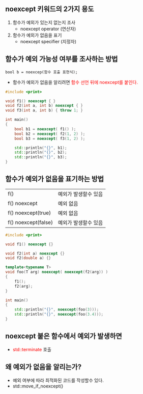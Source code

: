 <style>
r { color: Red }
o { color: Orange }
g { color: Green }
</style>

## noexcept 키워드의 2가지 용도
1) 함수가 예외가 있는지 없는지 조사
   - noexcept operator (연산자)
2) 함수가 예외가 없음을 표기
   - noexcept specifier (지정자)

## 함수가 예외 가능성 여부를 조사하는 방법
`bool b = noexcep(함수 호출 표현식);`
- 함수가 예외가 없음을 알리려면 <r>함수 선언 뒤에 noexcept를 붙인다. </r>

```c++
#include <print>

void f1() noexcept { }
void f2(int a, int b) noexcept { }
void f3(int a, int b) { throw 1; }

int main()
{
	bool b1 = noexcept( f1() );
	bool b2 = noexcept( f2(1, 2) );
	bool b3 = noexcept( f3(1, 2) );

	std::println("{}", b1);
	std::println("{}", b2);
	std::println("{}", b3);
}
```

## 함수가 예외가 없음을 표기하는 방법
|||
|--|--|
|f()|예외가 발생할수 있음|
|f() noexcept|예외 없음|
|f() noexcept(true)|예외 없음|
|f() noexcept(false)|예외가 발생할수 있음|

```c++
#include <print>

void f1() noexcept {}

void f2(int a) noexcept {}
void f2(double a) {}

template<typename T>
void foo(T arg) noexcept( noexcept(f2(arg)) )
{
	f1();
	f2(arg);
}

int main()
{
	std::println("{}", noexcept(foo(3)));
	std::println("{}", noexcept(foo(3.4)));
}
```

## noexcept 붙은 함수에서 예외가 발생하면 
- <r>std::terminate</r> 호출

## 왜 예외가 없음을 알리는가?
- 예외 여부에 따라 최적화된 코드를 작성할수 있다.
- std::move_if_noexcept()
